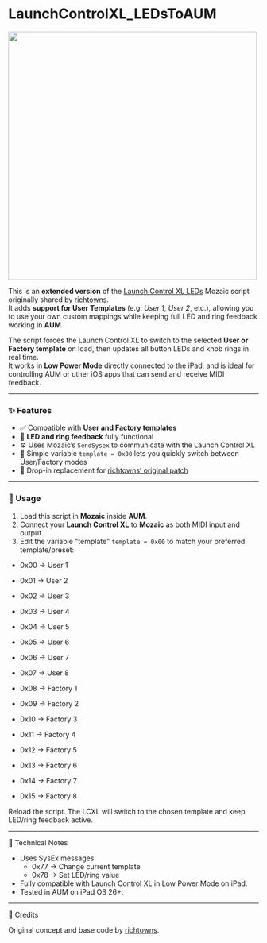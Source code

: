 # LaunchControlXL_LEDsToAUM

<img src="https://github.com/user-attachments/assets/2902de8c-791e-45c5-ae51-b44af05004c8" width="500">  <br>

This is an **extended version** of the [Launch Control XL LEDs](https://patchstorage.com/launch-control-xl-leds/) Mozaic script originally shared by [richtowns](https://patchstorage.com/launch-control-xl-leds/).  
It adds **support for User Templates** (e.g. *User 1*, *User 2*, etc.), allowing you to use your own custom mappings while keeping full LED and ring feedback working in **AUM**.

The script forces the Launch Control XL to switch to the selected **User or Factory template** on load, then updates all button LEDs and knob rings in real time.  
It works in **Low Power Mode** directly connected to the iPad, and is ideal for controlling AUM or other iOS apps that can send and receive MIDI feedback.

---

### ✨ Features

- ✅ Compatible with **User and Factory templates**
- 🔄 **LED and ring feedback** fully functional
- ⚙️ Uses Mozaic’s `SendSysex` to communicate with the Launch Control XL
- 🧠 Simple variable `template = 0x00` lets you quickly switch between User/Factory modes
- 🧩 Drop-in replacement for [richtowns’ original patch](https://patchstorage.com/launch-control-xl-leds/)

---

### 🧰 Usage

1. Load this script in **Mozaic** inside **AUM**.  
2. Connect your **Launch Control XL** to **Mozaic** as both MIDI input and output.  
3. Edit the variable "template" `template = 0x00` to match your preferred template/preset:

- 0x00 → User 1
- 0x01 → User 2
- 0x02 → User 3
- 0x03 → User 4
- 0x04 → User 5
- 0x05 → User 6
- 0x06 → User 7
- 0x07 → User 8

- 0x08 → Factory 1
- 0x09 → Factory 2
- 0x10 → Factory 3
- 0x11 → Factory 4
- 0x12 → Factory 5
- 0x13 → Factory 6
- 0x14 → Factory 7
- 0x15 → Factory 8


Reload the script. The LCXL will switch to the chosen template and keep LED/ring feedback active.

---

🧠 Technical Notes

- Uses SysEx messages:
  - 0x77 → Change current template
  - 0x78 → Set LED/ring value
- Fully compatible with Launch Control XL in Low Power Mode on iPad.
- Tested in AUM on iPad OS 26+.

---

🙏 Credits

Original concept and base code by [richtowns](https://patchstorage.com/launch-control-xl-leds/).
